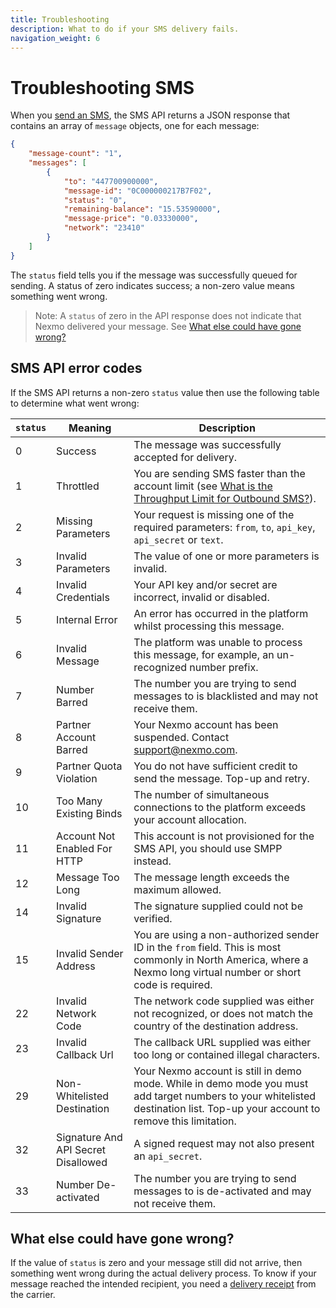 ```yaml
---
title: Troubleshooting
description: What to do if your SMS delivery fails.
navigation_weight: 6
---
```


# Troubleshooting SMS

When you [send an SMS](/messaging/sms/building-blocks/send-an-sms), the SMS API returns a JSON response that contains an array of `message` objects, one for each message:

```json
{
    "message-count": "1",
    "messages": [
        {
            "to": "447700900000",
            "message-id": "0C000000217B7F02",
            "status": "0",
            "remaining-balance": "15.53590000",
            "message-price": "0.03330000",
            "network": "23410"
        }
    ]
}
```

The `status` field tells you if the message was successfully queued for sending. A status of zero indicates success; a non-zero value means something went wrong.

> Note: A `status` of zero in the API response does not indicate that Nexmo delivered your message. See [What else could have gone wrong?](#what-else-could-have-gone-wrong)

## SMS API error codes

If the SMS API returns a non-zero `status` value then use the following table to determine what went wrong:

| `status` | Meaning | Description |
|---|---|---|
| 0 | Success  | The message was successfully accepted for delivery.
| 1 | Throttled | You are sending SMS faster than the account limit (see [What is the Throughput Limit for Outbound SMS?](https://help.nexmo.com/hc/en-us/articles/203993598)). |
| 2 | Missing Parameters | Your request is missing one of the required parameters: `from`, `to`, `api_key`, `api_secret` or `text`. |
| 3 | Invalid Parameters | The value of one or more parameters is invalid.
| 4 | Invalid Credentials | Your API key and/or secret are incorrect, invalid or disabled.
| 5 | Internal Error | An error has occurred in the platform whilst processing this message.
| 6 | Invalid Message | The platform was unable to process this message, for example, an un-recognized number prefix.
| 7 | Number Barred | The number you are trying to send messages to is blacklisted and may not receive them.
| 8 | Partner Account Barred  | Your Nexmo account has been suspended. Contact <support@nexmo.com>. |
| 9 | Partner Quota Violation  | You do not have sufficient credit to send the message. Top-up and retry.  |
| 10 | Too Many Existing Binds | The number of simultaneous connections to the platform exceeds your account allocation.
| 11 | Account Not Enabled For HTTP | This account is not provisioned for the SMS API, you should use SMPP instead.
| 12 | Message Too Long | The message length exceeds the maximum allowed.
| 14 | Invalid Signature | The signature supplied could not be verified.
| 15 | Invalid Sender Address | You are using a non-authorized sender ID in the `from` field. This is most commonly in North America, where a Nexmo long virtual number or short code is required.  |
| 22 | Invalid Network Code | The network code supplied was either not recognized, or does not match the country of the destination address.
| 23 | Invalid Callback Url | The callback URL supplied was either too long or contained illegal characters.
| 29 | Non-Whitelisted Destination | Your Nexmo account is still in demo mode. While in demo mode you must add target numbers to your whitelisted destination list. Top-up your account to remove this limitation. |
| 32 | Signature And API Secret Disallowed | A signed request may not also present an `api_secret`.
| 33 | Number De-activated | The number you are trying to send messages to is de-activated and may not receive them.

## What else could have gone wrong?

If the value of `status` is zero and your message still did not arrive, then something went wrong during the actual delivery process. To know if your message reached the intended recipient, you need a [delivery receipt](/messaging/sms/guides/delivery-receipts) from the carrier.

